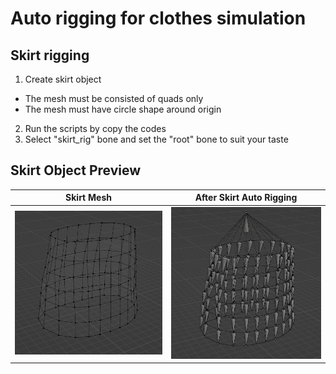 # Auto rigging for clothes simulation

## Skirt rigging
1. Create skirt object
- The mesh must be consisted of quads only
- The mesh must have circle shape around origin
2. Run the scripts by copy the codes
3. Select "skirt_rig" bone and set the "root" bone to suit your taste

## Skirt Object Preview
| Skirt Mesh | After Skirt Auto Rigging |
|--------------------------|-----------------------|
| ![Skirt Object](assets/skirt_object.png) | ![Skirt with Armature](assets/skirt_object_with_armature.png) |